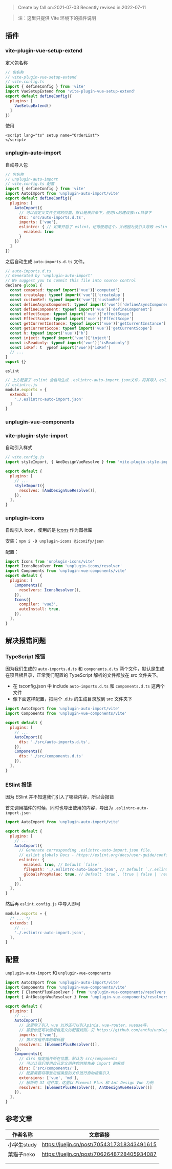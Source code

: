 > Create by fall on:2021-07-03
> Recently revised in:2022-07-11

> 注：这里只提供 Vite 环境下的插件说明

## 插件

### vite-plugin-vue-setup-extend

定义包名称

```javascript
// 包名称
// vite-plugin-vue-setup-extend
// vite.config.ts
import { defineConfig } from 'vite'
import VueSetupExtend from 'vite-plugin-vue-setup-extend'
export default defineConfig({
  plugins: [
    VueSetupExtend()
  ]
})
```

使用

```vue
<script lang="ts" setup name="OrderList">
</script>
```

### unplugin-auto-import

自动导入包

```js
// 包名称
// unplugin-auto-import
// vite.config.ts 配置
import { defineConfig } from 'vite'
import AutoImport from 'unplugin-auto-import/vite'
export default defineConfig({
  plugins: [
    AutoImport({
      // 可以自定义文件生成的位置，默认是根目录下，使用ts的建议放src目录下
      dts: 'src/auto-imports.d.ts',
      imports: ['vue'],
      eslintrc: { // 如果开启了 eslint，记得使用这个，关闭因为没引入导致 eslint 的报错
        enabled: true
      }
    })
  ]
})
```

之后自动生成 `auto-imports.d.ts` 文件。

```js
// auto-imports.d.ts
// Generated by 'unplugin-auto-import'
// We suggest you to commit this file into source control
declare global {
  const computed: typeof import('vue')['computed']
  const createApp: typeof import('vue')['createApp']
  const customRef: typeof import('vue')['customRef']
  const defineAsyncComponent: typeof import('vue')['defineAsyncComponent']
  const defineComponent: typeof import('vue')['defineComponent']
  const effectScope: typeof import('vue')['effectScope']
  const EffectScope: typeof import('vue')['EffectScope']
  const getCurrentInstance: typeof import('vue')['getCurrentInstance']
  const getCurrentScope: typeof import('vue')['getCurrentScope']
  const h: typeof import('vue')['h']
  const inject: typeof import('vue')['inject']
  const isReadonly: typeof import('vue')['isReadonly']
  const isRef: t  ypeof import('vue')['isRef']
  // ...
}
export {}
```

`eslint`

```js
// 上方配置了 eslint 会自动生成 .eslintrc-auto-import.json文件，将其导入 eslintrc.js
// eslintrc.js
module.exports = {
  extends: [
    './.eslintrc-auto-import.json'
  ]
}
```

### unplugin-vue-components

### vite-plugin-style-import

自动引入样式

```js
// vite.config.js
import styleImport, { AndDesignVueResolve } from 'vite-plugin-style-import';

export default {
  plugins: [
    // ...
    styleImport({
      resolves: [AndDesignVueResolve()],
    }),
  ],
}
```

### unplugin-icons

自动引入 icon，使用的是 [icons](https://icones.netlify.app/) 作为图标库

安装：`npm i -D unplugin-icons @iconify/json`

配置：

```js
import Icons from 'unplugin-icons/vite'
import IconsResolver from 'unplugin-icons/resolver'
import Components from 'unplugin-vue-components/vite'
export default {
  plugins: [
    Components({
      resolvers: IconsResolver(),
    }),
    Icons({
      compiler: 'vue3',
      autoInstall: true,
    }),
  ],
}
```

## 解决报错问题

### TypeScript 报错

因为我们生成的 `auto-imports.d.ts` 和 `components.d.ts` 两个文件，默认是生成在项目根目录，正常我们配置的 TypeScript 解析的文件都放在 src 文件夹下。

- 在 tsconfig.json 中 include `auto-imports.d.ts` 和 `components.d.ts` 这两个文件
- 像下面这样配置，把两个 .d.ts 的生成目录放到 src 文件夹下

```js
import AutoImport from 'unplugin-auto-import/vite'
import Components from 'unplugin-vue-components/vite'

export default {
  plugins: [
    // ...
    AutoImport({
      dts: './src/auto-imports.d.ts',
    }),
    Components({
      dts: './src/components.d.ts'
    }),
  ],
}
```

### ESlint 报错

因为 ESlint 并不知道我们引入了哪些内容，所以会报错

首先调用插件的时候，同时也导出使用的内容，导出为 `.eslintrc-auto-import.json` 

```js
import AutoImport from 'unplugin-auto-import/vite'

export default {
  plugins: [
    // ...
    AutoImport({
      // Generate corresponding .eslintrc-auto-import.json file.
      // eslint globals Docs - https://eslint.org/docs/user-guide/configuring/language-options#specifying-globals
      eslintrc: {
        enabled: true, // Default `false`
        filepath: './.eslintrc-auto-import.json', // Default `./.eslintrc-auto-import.json`
        globalsPropValue: true, // Default `true`, (true | false | 'readonly' | 'readable' | 'writable' | 'writeable')
      },
    }),
  ],
}
```

然后再 `eslint.config.js` 中导入即可

```js
module.exports = { 
  /* ... */
  extends: [
    // ...
    './.eslintrc-auto-import.json',
  ],
}
```



## 配置

`unplugin-auto-import` 和 `unplugin-vue-components`

```js
import AutoImport from 'unplugin-auto-import/vite'
import Components from 'unplugin-vue-components/vite'
import { ElementPlusResolver } from 'unplugin-vue-components/resolvers'
import { AntDesignVueResolver } from 'unplugin-vue-components/resolvers';

export default {
  plugins: [
    // ...
    AutoImport({
      // 这里除了引入 vue 以外还可以引入pinia、vue-router、vueuse等，
      // 甚至你还可以使用自定义的配置规则，见 https://github.com/antfu/unplugin-auto-import#configuration
      imports: ['vue'],
      // 第三方组件库的解析器
      resolvers: [ElementPlusResolver()],
    }),
    Components({
      // dirs 指定组件所在位置，默认为 src/components
      // 可以让我们使用自己定义组件的时候免去 import 的麻烦
      dirs: ['src/components/'],
      // 配置需要将哪些后缀类型的文件进行自动按需引入
      extensions: ['vue', 'md'],
      // 解析的 UI 组件库，这里以 Element Plus 和 Ant Design Vue 为例
      resolvers: [ElementPlusResolver(), AntDesignVueResolver()]
    }),
  ],
}
```



## 参考文章

| 作者名称    | 文章链接                                   |
| ----------- | ------------------------------------------ |
| 小学生study | https://juejin.cn/post/7054317318343491615 |
| 菜猫子neko  | https://juejin.cn/post/7062648728405934087 |
|             |                                            |
|             |                                            |


